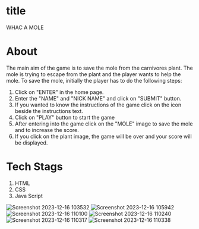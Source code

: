 # title
  WHAC A MOLE
# About
  The main aim of the game is to save the mole from the carnivores plant.  The mole is trying to escape from the plant and the player wants to help the mole.  To save the mole, initially the player has to do the following steps:
  1. Click on "ENTER" in the home page.
  2. Enter the "NAME" and "NICK NAME" and click on "SUBMIT" button.
  3. If you wanted to know the instructions of the game click on the icon beside the instructions text.
  4. Click on "PLAY" button to start the game
  5. After entering into the game click on the "MOLE" image to save the mole and to increase the score.
  6. If you click on the plant image, the game will be over and your score will be displayed.

# Tech Stags
  1. HTML
  2. CSS
  3. Java Script

![Screenshot 2023-12-16 103532](https://github.com/Chumani-Lalasa/WhacAMole/assets/147796393/f00217e5-48ec-46ce-8699-ec629518dc2f)
![Screenshot 2023-12-16 105942](https://github.com/Chumani-Lalasa/WhacAMole/assets/147796393/c38bce8a-82d2-4904-9bd9-77e42d392775)
![Screenshot 2023-12-16 110100](https://github.com/Chumani-Lalasa/WhacAMole/assets/147796393/fe142c01-fa5e-494d-a573-314667f7fe3a)
![Screenshot 2023-12-16 110240](https://github.com/Chumani-Lalasa/WhacAMole/assets/147796393/85a31eec-0dcd-46c4-ab0f-84580b120c18)
![Screenshot 2023-12-16 110317](https://github.com/Chumani-Lalasa/WhacAMole/assets/147796393/51ff5b1d-7720-4df8-9c67-63f7e8e1a2e5)
![Screenshot 2023-12-16 110338](https://github.com/Chumani-Lalasa/WhacAMole/assets/147796393/cda8fda2-59f3-4c18-940b-14f176f1e4fb)







